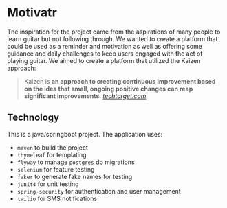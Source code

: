 ﻿# Motivatr

The inspiration for the project came from the aspirations of many people to learn guitar but not following through. We wanted to create a platform that could be used as a reminder and motivation as well as offering some guidance and daily challenges to keep users engaged with the act of playing guitar. We aimed to create a platform that utilized the Kaizen approach:

> Kaizen is **an approach to creating continuous improvement based on the idea that small, ongoing positive changes can reap significant improvements**.
*[techtarget.com](https://www.techtarget.com/searcherp/definition/kaizen-or-continuous-improvement)*

## Technology

This is a java/springboot project.
The application uses:
  - `maven` to build the project
  - `thymeleaf` for templating
  - `flyway` to manage `postgres` db migrations
  - `selenium` for feature testing
  - `faker` to generate fake names for testing
  - `junit4` for unit testing
  - `spring-security` for authentication and user management
  - `twilio` for SMS notifications
  

